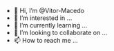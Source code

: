 - 👋 Hi, I’m @Vitor-Macedo
- 👀 I’m interested in ...
- 🌱 I’m currently learning ...
- 💞️ I’m looking to collaborate on ...
- 📫 How to reach me ...

<!---
Vitor-Macedo/Vitor-Macedo is a ✨ special ✨ repository because its `README.md` (this file) appears on your GitHub profile.
You can click the Preview link to take a look at your changes.
--->
